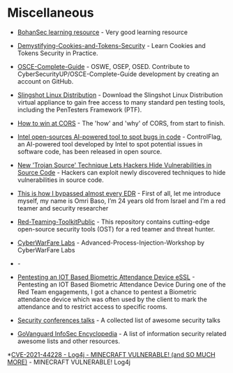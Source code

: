 # Miscellaneous

* [BohanSec learning resource](https://bohansec.com/archive/) -
Very good learning resource

* [Demystifying-Cookies-and-Tokens-Security](https://github.com/HolyBugx/Demystifying-Cookies-and-Tokens-Security) -
Learn Cookies and Tokens Security in Practice. 

* [OSCE-Complete-Guide](https://github.com/CyberSecurityUP/OSCE-Complete-Guide) -
OSWE, OSEP, OSED. Contribute to CyberSecurityUP/OSCE-Complete-Guide development by creating an account on GitHub.

* [Slingshot Linux Distribution](https://www.sans.org/tools/slingshot/?utm_medium=Social&utm_source=LinkedIn&utm_content=CM%20OO&utm_campaign=Instructor%20Tools%20) -
Download the Slingshot Linux Distribution virtual appliance to gain free access to many standard pen testing tools, including the PenTesters Framework (PTF).

* [How to win at CORS](https://jakearchibald.com/2021/cors/?s=09) -
The 'how' and 'why' of CORS, from start to finish.

* [Intel open-sources AI-powered tool to spot bugs in code](https://venturebeat.com/2021/10/20/intel-open-sources-ai-powered-tool-to-spots-bugs-in-code/) -
ControlFlag, an AI-powered tool developed by Intel to spot potential issues in software code, has been released in open source.

* [New 'Trojan Source' Technique Lets Hackers Hide Vulnerabilities in Source Code](https://thehackernews.com/2021/11/new-trojan-source-technique-lets.html) -
Hackers can exploit newly discovered techniques to hide vulnerabilities in source code.

* [This is how I bypassed almost every EDR](https://medium.com/@omribaso/this-is-how-i-bypassed-almost-every-edr-6e9792cf6c44) -
First of all, let me introduce myself, my name is Omri Baso, I’m 24 years old from Israel and I’m a red teamer and security researcher

* [Red-Teaming-ToolkitPublic](https://github.com/infosecn1nja/Red-Teaming-Toolkit) -
This repository contains cutting-edge open-source security tools (OST) for a red teamer and threat hunter.

* [CyberWarFare Labs](https://github.com/RedTeamOperations/Advanced-Process-Injection-Workshop) -
Advanced-Process-Injection-Workshop by CyberWarFare Labs

* [](https://twitter.com/AaronCTI/status/1489543746911932421?t=nCR7Xuv5vov76D3kMjhVkw&s=19) - 


* [Pentesting an IOT Based Biometric Attendance Device eSSL](https://pentestmag.com/pentesting-an-iot-based-biometric-attendance-device/) - 
Pentesting an IOT Based Biometric Attendance Device During one of the Red Team engagements, I got a chance to pentest a Biometric attendance device which was often used by the client to mark the attendance and to restrict access to specific rooms.

* [ Security conferences talks](https://github.com/PaulSec/awesome-sec-talks) - 
A collected list of awesome security talks 

* [GoVanguard InfoSec Encyclopedia](https://github.com/GoVanguard/list-infosec-encyclopedia) -
A list of information security related awesome lists and other resources.


*[CVE-2021-44228 - Log4j - MINECRAFT VULNERABLE! (and SO MUCH MORE)](https://www.youtube.com/watch?v=7qoPDq41xhQ) - 
MINECRAFT VULNERABLE! Log4j